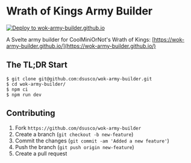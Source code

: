 # Wrath of Kings Army Builder

[![Deploy to wok-army-builder.github.io](https://github.com/dsusco/wok-army-builder/actions/workflows/deploy_to_github_pages.yml/badge.svg)](https://github.com/dsusco/wok-army-builder/actions/workflows/deploy_to_github_pages.yml)

A Svelte army builder for CoolMiniOrNot's Wrath of Kings: [https://wok-army-builder.github.io/](https://wok-army-builder.github.io/)

## The TL;DR Start

    $ git clone git@github.com:dsusco/wok-army-builder.git
    $ cd wok-army-builder/
    $ npm ci
    $ npm run dev

## Contributing

1. Fork `https://github.com/dsusco/wok-army-builder`
2. Create a branch (`git checkout -b new-feature`)
3. Commit the changes (`git commit -am 'Added a new feature'`)
4. Push the branch (`git push origin new-feature`)
5. Create a pull request
